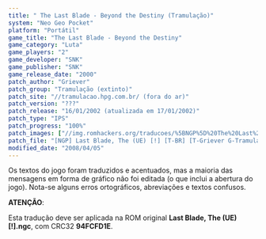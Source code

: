 ```yaml
---
title: " The Last Blade - Beyond the Destiny (Tramulação)"
system: "Neo Geo Pocket"
platform: "Portátil"
game_title: "The Last Blade - Beyond the Destiny"
game_category: "Luta"
game_players: "2"
game_developer: "SNK"
game_publisher: "SNK"
game_release_date: "2000"
patch_author: "Griever"
patch_group: "Tramulação (extinto)"
patch_site: "//tramulacao.hpg.com.br/ (fora do ar)"
patch_version: "???"
patch_release: "16/01/2002 (atualizada em 17/01/2002)"
patch_type: "IPS"
patch_progress: "100%"
patch_images: ["//img.romhackers.org/traducoes/%5BNGP%5D%20The%20Last%20Blade%20-%20Tramula%C3%A7%C3%A3o%20-%201.png","//img.romhackers.org/traducoes/%5BNGP%5D%20The%20Last%20Blade%20-%20Tramula%C3%A7%C3%A3o%20-%202.png","//img.romhackers.org/traducoes/%5BNGP%5D%20The%20Last%20Blade%20-%20Tramula%C3%A7%C3%A3o%20-%203.png"]
patch_file: "[NGP] Last Blade, The (UE) [!] [T-BR] [T-Griever G-Tramulação] [P-100% A-2002].zip"
modified_date: "2008/04/05"
---
```

Os textos do jogo foram traduzidos e acentuados, mas a maioria das mensagens em forma de gráfico não foi editada (o que inclui a abertura do jogo). Nota-se alguns erros ortográficos, abreviações e textos confusos.

<b>ATENÇÃO</b>:

Esta tradução deve ser aplicada na ROM original <b>Last Blade, The (UE) [!].ngc</b>, com CRC32 <b>94FCFD1E</b>.
